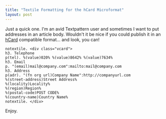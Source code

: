 ```yaml
---
title: "Textile Formatting for the hCard Microformat"
layout: post
---
```


Just a quick one. I'm an avid Textpattern user and sometimes I want to put addresses in an article body. Wouldn't it be nice if you could publish it in an [hCard](http://microformats.org/wiki/hcard) compatible format... and look, you can!

    notextile. <div class="vcard">
    h3. Telephone
    p(tel). %(value)020% %(value)8642% %(value)7634%
    h3. Email
    p. "(email)mail@company.com":mailto:mail@company.com
    h3. Address
    p(adr). "(fn org url)Company Name":http://companyurl.com
    %(street-address)Street Address%
    %(locality)Locality%
    %(region)Region%
    %(postal-code)POST CODE%
    %(country-name)Country Name%
    notextile. </div>

Enjoy.